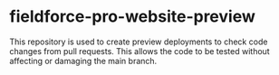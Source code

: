 # fieldforce-pro-website-preview
This repository is used to create preview deployments to check code changes from pull requests. This allows the code to be tested without affecting or damaging the main branch.
